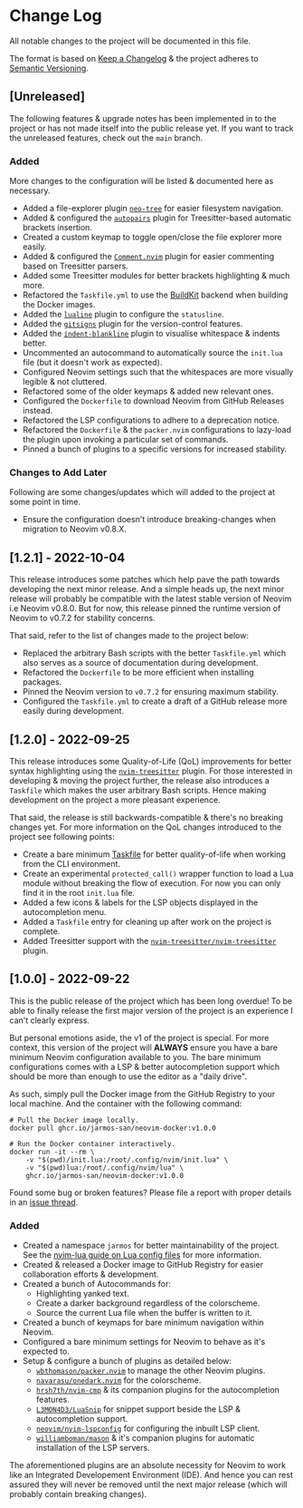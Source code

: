 # Change Log

All notable changes to the project will be documented in this file.

The format is based on [Keep a Changelog][1] & the project adheres to
[Semantic Versioning][2].

## [Unreleased]

The following features & upgrade notes has been implemented in to the project
or has not made itself into the public release yet. If you want to track the
unreleased features, check out the `main` branch.

### Added

More changes to the configuration will be listed & documented here as
necessary.

- Added a file-explorer plugin [`neo-tree`][13] for easier filesystem
  navigation.
- Added & configured the [`autopairs`][14] plugin for Treesitter-based
  automatic brackets insertion.
- Created a custom keymap to toggle open/close the file explorer more easily.
- Added & configured the [`Comment.nvim`][15] plugin for easier commenting based
  on Treesitter parsers.
- Added some Treesitter modules for better brackets highlighting & much more.
- Refactored the `Taskfile.yml` to use the [BuildKit][16] backend when building
  the Docker images.
- Added the [`lualine`][17] plugin to configure the `statusline`.
- Added the [`gitsigns`][18] plugin for the version-control features.
- Added the [`indent-blankline`][19] plugin to visualise whitespace & indents
  better.
- Uncommented an autocommand to automatically source the `init.lua` file (but
  it doesn't work as expected).
- Configured Neovim settings such that the whitespaces are more visually
  legible & not cluttered.
- Refactored some of the older keymaps & added new relevant ones.
- Configured the `Dockerfile` to download Neovim from GitHub Releases instead.
- Refactored the LSP configurations to adhere to a deprecation notice.
- Refactored the `Dockerfile` & the `packer.nvim` configurations to lazy-load the
  plugin upon invoking a particular set of commands.
- Pinned a bunch of plugins to a specific versions for increased stability.

### Changes to Add Later

Following are some changes/updates which will added to the project at some
point in time.

- Ensure the configuration doesn't introduce breaking-changes when migration to
  Neovim v0.8.X.

## [1.2.1] - 2022-10-04

This release introduces some patches which help pave the path towards
developing the next minor release. And a simple heads up, the next minor
release will probably be compatible with the latest stable version of Neovim
i.e Neovim v0.8.0. But for now, this release pinned the runtime version of
Neovim to v0.7.2 for stability concerns.

That said, refer to the list of changes made to the project below:

- Replaced the arbitrary Bash scripts with the better `Taskfile.yml` which also
  serves as a source of documentation during development.
- Refactored the `Dockerfile` to be more efficient when installing packages.
- Pinned the Neovim version to `v0.7.2` for ensuring maximum stability.
- Configured the `Taskfile.yml` to create a draft of a GitHub release more
  easily during development.

## [1.2.0] - 2022-09-25

This release introduces some Quality-of-Life (QoL) improvements for better
syntax highlighting using the [`nvim-treesitter`][12] plugin. For those
interested in developing & moving the project further, the release also
introduces a `Taskfile` which makes the user arbitrary Bash scripts. Hence
making development on the project a more pleasant experience.

That said, the release is still backwards-compatible & there's no breaking
changes yet. For more information on the QoL changes introduced to the project
see following points:

- Create a bare minimum [Taskfile][11] for better quality-of-life when working
  from the CLI environment.
- Create an experimental `protected_call()` wrapper function to load a Lua
  module without breaking the flow of execution. For now you can only find it
  in the root `init.lua` file.
- Added a few icons & labels for the LSP objects displayed in the
  autocompletion menu.
- Added a `Taskfile` entry for cleaning up after work on the project is
  complete.
- Added Treesitter support with the [`nvim-treesitter/nvim-treesitter`][12]
  plugin.

## [1.0.0] - 2022-09-22

This is the public release of the project which has been long overdue! To be
able to finally release the first major version of the project is an experience
I can't clearly express.

But personal emotions aside, the v1 of the project is special. For more
context, this version of the project will **ALWAYS** ensure you have a bare
minimum Neovim configuration available to you. The bare minimum configurations
comes with a LSP & better autocompletion support which should be more than
enough to use the editor as a "daily drive".

As such, simply pull the Docker image from the GitHub Registry to your local
machine. And the container with the following command:

```console
# Pull the Docker image locally.
docker pull ghcr.io/jarmos-san/neovim-docker:v1.0.0

# Run the Docker container interactively.
docker run -it --rm \
    -v "$(pwd)/init.lua:/root/.config/nvim/init.lua" \
    -v "$(pwd)lua:/root/.config/nvim/lua" \
    ghcr.io/jarmos-san/neovim-docker:v1.0.0
```

Found some bug or broken features? Please file a report with proper details in
an [issue thread][3].

### Added

- Created a namespace `jarmos` for better maintainability of the project. See
  the [nvim-lua guide on Lua config files][5] for more information.
- Created & released a Docker image to GitHub Registry for easier collaboration
  efforts & development.
- Created a bunch of Autocommands for:
  - Highlighting yanked text.
  - Create a darker background regardless of the colorscheme.
  - Source the current Lua file when the buffer is written to it.
- Created a bunch of keymaps for bare minimum navigation within Neovim.
- Configured a bare minimum settings for Neovim to behave as it's expected to.
- Setup & configure a bunch of plugins as detailed below:
  - [`wbthomason/packer.nvim`][6] to manage the other Neovim plugins.
  - [`navarasu/onedark.nvim`][4] for the colorscheme.
  - [`hrsh7th/nvim-cmp`][7] & its companion plugins for the autocompletion
    features.
  - [`L3MON4D3/LuaSnip`][8] for snippet support beside the LSP & autocompletion
    support.
  - [`neovim/nvim-lspconfig`][9] for configuring the inbuilt LSP client.
  - [`williamboman/mason`][10] & it's companion plugins for automatic installation
    of the LSP servers.

The aforementioned plugins are an absolute necessity for Neovim to work like an
Integrated Developement Environment (IDE). And hence you can rest assured they
will never be removed until the next major release (which will probably
contain breaking changes).

<!-- Reference Links -->

[1]: http://keepachangelog.com
[2]: http://semver.org
[3]: https://github.com/Jarmos-san/neovim-docker/issues/new/choose
[4]: https://github.com/navarasu/onedark.nvim
[5]: https://github.com/nanotee/nvim-lua-guide#tips
[6]: https://github.com/wbthomason/packer.nvim
[7]: https://github.com/hrsh7th/nvim-cmp
[8]: https://github.com/L3MON4D3/LuaSnip
[9]: https://github.com/neovim/nvim-lspconfig
[10]: https://github.com/williamboman/mason
[11]: https://taskfile.dev
[12]: https://github.com/nvim-treesitter/nvim-treesitter
[13]: https://github.com/nvim-neo-tree/neo-tree.nvim
[14]: https://github.com/windwp/nvim-autopairs
[15]: https://github.com/numToStr/Comment.nvim
[16]: https://docs.docker.com/develop/develop-images/build_enhancements
[17]: https://github.com/nvim-lualine/lualine.nvim
[18]: https://github.com/lewis6991/gitsigns.nvim
[19]: https://github.com/lukas-reineke/indent-blankline.nvim
